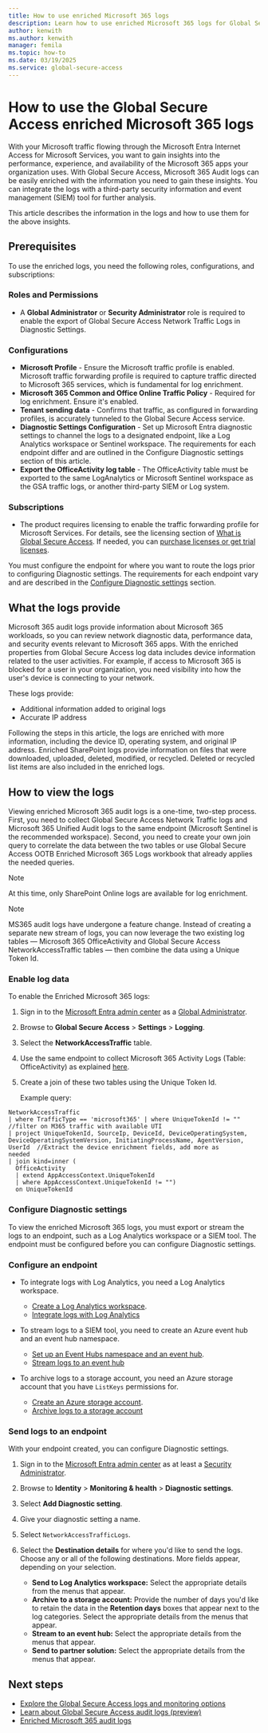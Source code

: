 ```yaml
---
title: How to use enriched Microsoft 365 logs
description: Learn how to use enriched Microsoft 365 logs for Global Secure Access.
author: kenwith
ms.author: kenwith
manager: femila
ms.topic: how-to
ms.date: 03/19/2025
ms.service: global-secure-access
---
```


# How to use the Global Secure Access enriched Microsoft 365 logs

With your Microsoft traffic flowing through the Microsoft Entra Internet Access for Microsoft Services, you want to gain insights into the performance, experience, and availability of the Microsoft 365 apps your organization uses. With Global Secure Access, Microsoft 365 Audit logs can be easily enriched with the information you need to gain these insights. You can integrate the logs with a third-party security information and event management (SIEM) tool for further analysis.

This article describes the information in the logs and how to use them for the above insights.

## Prerequisites

To use the enriched logs, you need the following roles, configurations, and subscriptions:

### Roles and Permissions

- A **Global Administrator** or **Security Administrator** role is required to enable the export of Global Secure Access Network Traffic Logs in Diagnostic Settings.

### Configurations

- **Microsoft Profile** - Ensure the Microsoft traffic profile is enabled. Microsoft traffic forwarding profile is required to capture traffic directed to Microsoft 365 services, which is fundamental for log enrichment. 
- **Microsoft 365 Common and Office Online Traffic Policy** - Required for log enrichment. Ensure it's enabled. 
- **Tenant sending data** - Confirms that traffic, as configured in forwarding profiles, is accurately tunneled to the Global Secure Access service.
- **Diagnostic Settings Configuration** - Set up Microsoft Entra diagnostic settings to channel the logs to a designated endpoint, like a Log Analytics workspace or Sentinel workspace. The requirements for each endpoint differ and are outlined in the Configure Diagnostic settings section of this article.
- **Export the OfficeActivity log table** - The OfficeActivity table must be exported to the same LogAnalytics or Microsoft Sentinel workspace as the GSA traffic logs, or another third-party SIEM or Log system.

### Subscriptions

- The product requires licensing to enable the traffic forwarding profile for Microsoft Services. For details, see the licensing section of [What is Global Secure Access](overview-what-is-global-secure-access.md). If needed, you can [purchase licenses or get trial licenses](https://aka.ms/azureadlicense).

You must configure the endpoint for where you want to route the logs prior to configuring Diagnostic settings. The requirements for each endpoint vary and are described in the [Configure Diagnostic settings](#configure-diagnostic-settings) section.

## What the logs provide

Microsoft 365 audit logs provide information about Microsoft 365 workloads, so you can review network diagnostic data, performance data, and security events relevant to Microsoft 365 apps. With the enriched properties from Global Secure Access log data includes device information related to the user activities. For example, if access to Microsoft 365 is blocked for a user in your organization, you need visibility into how the user's device is connecting to your network.

These logs provide:

- Additional information added to original logs
- Accurate IP address

Following the steps in this article, the logs are enriched with more information, including the device ID, operating system, and original IP address. Enriched SharePoint logs provide information on files that were downloaded, uploaded, deleted, modified, or recycled. Deleted or recycled list items are also included in the enriched logs.

## How to view the logs

Viewing enriched Microsoft 365 audit logs is a one-time, two-step process. First, you need to collect Global Secure Access Network Traffic logs and Microsoft 365 Unified Audit logs to the same endpoint (Microsoft Sentinel is the recommended workspace). Second, you need to create your own join query to correlate the data between the two tables or use Global Secure Access OOTB Enriched Microsoft 365 Logs workbook that already applies the needed queries.

> [!NOTE]
> At this time, only SharePoint Online logs are available for log enrichment.

> [!NOTE]
> MS365 audit logs have undergone a feature change. Instead of creating a separate new stream of logs, you can now leverage the two existing log tables &mdash; Microsoft  365 OfficeActivity and Global Secure Access NetworkAccessTraffic tables &mdash; then combine the data using a Unique Token Id. 

### Enable log data

To enable the Enriched Microsoft 365 logs:

1. Sign in to the [Microsoft Entra admin center](https://entra.microsoft.com) as a [Global Administrator](/azure/active-directory/roles/permissions-reference#global-administrator).
1. Browse to **Global Secure Access** > **Settings** > **Logging**.
1. Select the **NetworkAccessTraffic** table.
1. Use the same endpoint to collect Microsoft 365 Activity Logs (Table: OfficeActivity) as explained [here](/azure/sentinel/data-connectors/microsoft-365).
1. Create a join of these two tables using the Unique Token Id.

   Example query:

  ```kusto
  NetworkAccessTraffic 
  | where TrafficType == 'microsoft365' | where UniqueTokenId != "" //filter on M365 traffic with available UTI
  | project UniqueTokenId, SourceIp, DeviceId, DeviceOperatingSystem, DeviceOperatingSystemVersion, InitiatingProcessName, AgentVersion, UserId  //Extract the device enrichment fields, add more as    
  needed
  | join kind=inner (
    OfficeActivity 
    | extend AppAccessContext.UniqueTokenId
    | where AppAccessContext.UniqueTokenId != "")
    on UniqueTokenId 
  ```

### Configure Diagnostic settings

To view the enriched Microsoft 365 logs, you must export or stream the logs to an endpoint, such as a Log Analytics workspace or a SIEM tool. The endpoint must be configured before you can configure Diagnostic settings.

### Configure an endpoint

- To integrate logs with Log Analytics, you need a Log Analytics workspace.
  - [Create a Log Analytics workspace](/azure/azure-monitor/logs/quick-create-workspace).
  - [Integrate logs with Log Analytics](/azure/active-directory/reports-monitoring/howto-integrate-activity-logs-with-log-analytics)

- To stream logs to a SIEM tool, you need to create an Azure event hub and an event hub namespace.
  - [Set up an Event Hubs namespace and an event hub](/azure/event-hubs/event-hubs-create).
  - [Stream logs to an event hub](/azure/active-directory/reports-monitoring/tutorial-azure-monitor-stream-logs-to-event-hub)

- To archive logs to a storage account, you need an Azure storage account that you have `ListKeys` permissions for.
  - [Create an Azure storage account](/azure/storage/common/storage-account-create).
  - [Archive logs to a storage account](/azure/active-directory/reports-monitoring/quickstart-azure-monitor-route-logs-to-storage-account)

### Send logs to an endpoint

With your endpoint created, you can configure Diagnostic settings.

1. Sign in to the [Microsoft Entra admin center](https://entra.microsoft.com) as at least a [Security Administrator](/azure/active-directory/roles/permissions-reference#security-administrator).

1. Browse to **Identity** > **Monitoring & health** > **Diagnostic settings**.

1. Select **Add Diagnostic setting**.

1. Give your diagnostic setting a name.

1. Select `NetworkAccessTrafficLogs`.

1. Select the **Destination details** for where you'd like to send the logs. Choose any or all of the following destinations. More fields appear, depending on your selection.

   - **Send to Log Analytics workspace:** Select the appropriate details from the menus that appear.
   - **Archive to a storage account:** Provide the number of days you'd like to retain the data in the **Retention days** boxes that appear next to the log categories. Select the appropriate details from the menus that appear.
   - **Stream to an event hub:** Select the appropriate details from the menus that appear.
   - **Send to partner solution:** Select the appropriate details from the menus that appear.

## Next steps

- [Explore the Global Secure Access logs and monitoring options](concept-global-secure-access-logs-monitoring.md)
- [Learn about Global Secure Access audit logs (preview)](how-to-access-audit-logs.md)
- [Enriched Microsoft 365 audit logs](reference-event-enrichment-logs.md)
